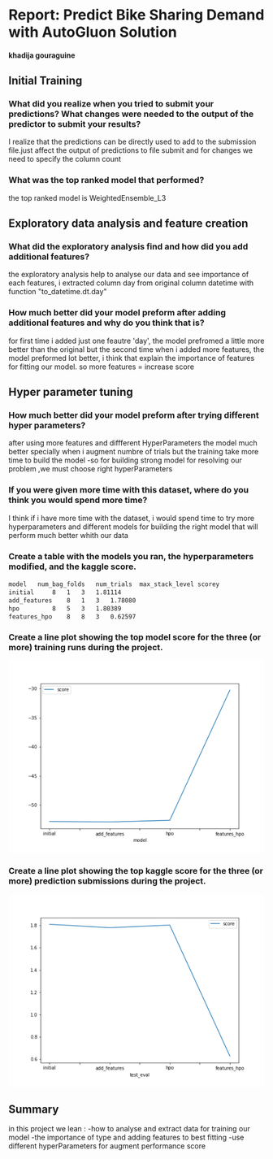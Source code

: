 # Report: Predict Bike Sharing Demand with AutoGluon Solution
#### khadija gouraguine


## Initial Training
### What did you realize when you tried to submit your predictions? What changes were needed to the output of the predictor to submit your results?
I realize that the predictions can be directly used to add to the submission file.just affect the output of predictions to file submit 
and for changes we need to specify the column count 
### What was the top ranked model that performed?
the top ranked model is WeightedEnsemble_L3

## Exploratory data analysis and feature creation
### What did the exploratory analysis find and how did you add additional features?
the exploratory analysis help to analyse our data and see importance of each features,
i extracted column day from original column datetime with function "to_datetime.dt.day" 

### How much better did your model preform after adding additional features and why do you think that is?
for first time i added just one feautre 'day', the model prefromed a little more better than the original 
but the second time when i added more features, the model preformed lot better, i think that explain the importance of features for fitting our model. so more features = increase score

## Hyper parameter tuning
### How much better did your model preform after trying different hyper parameters?
after using more features and diffferent HyperParameters the model much better specially when i augment numbre of trials 
but the training take more time to build the model 
-so for building strong model for resolving our problem ,we must choose right hyperParameters 
### If you were given more time with this dataset, where do you think you would spend more time?
I think if i have more time with the dataset, i would spend time to try more hyperparameters and different models for building the right model that will perform much better whith our data

### Create a table with the models you ran, the hyperparameters modified, and the kaggle score.
	model	num_bag_folds	num_trials	max_stack_level	scorey
	initial 	8	1	3	1.81114
	add_features	8	1	3	1.78080
	hpo 		8	5	3	1.80389
	features_hpo	8	8	3	0.62597

### Create a line plot showing the top model score for the three (or more) training runs during the project.


![model_train_score.png](model_train_score.png)

### Create a line plot showing the top kaggle score for the three (or more) prediction submissions during the project.


![model_test_score.png](model_test_score.png)

## Summary
in this project we lean :
-how to analyse and extract data for training our model 
-the importance of type and adding features to best fitting
-use different hyperParameters for augment performance score 

